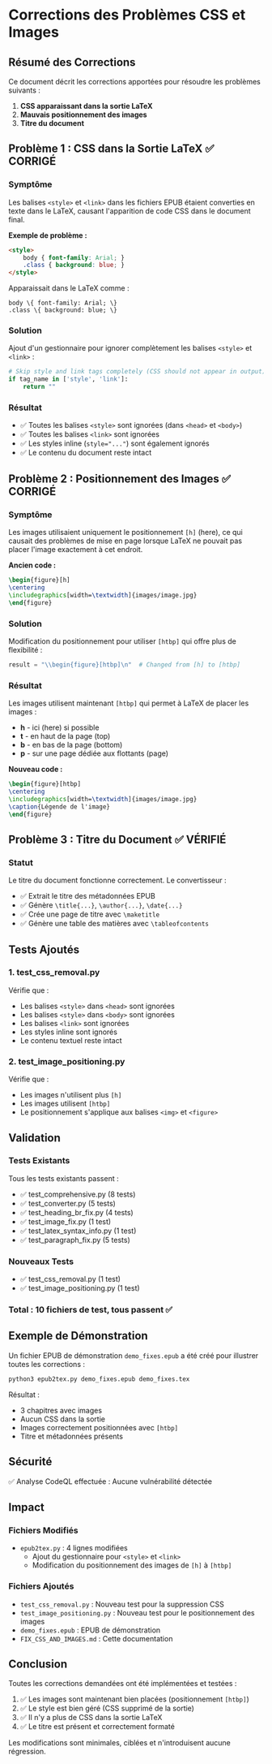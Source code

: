# Corrections des Problèmes CSS et Images

## Résumé des Corrections

Ce document décrit les corrections apportées pour résoudre les problèmes suivants :
1. **CSS apparaissant dans la sortie LaTeX**
2. **Mauvais positionnement des images**
3. **Titre du document**

## Problème 1 : CSS dans la Sortie LaTeX ✅ CORRIGÉ

### Symptôme
Les balises `<style>` et `<link>` dans les fichiers EPUB étaient converties en texte dans le LaTeX, causant l'apparition de code CSS dans le document final.

**Exemple de problème :**
```html
<style>
    body { font-family: Arial; }
    .class { background: blue; }
</style>
```

Apparaissait dans le LaTeX comme :
```
body \{ font-family: Arial; \}
.class \{ background: blue; \}
```

### Solution
Ajout d'un gestionnaire pour ignorer complètement les balises `<style>` et `<link>` :

```python
# Skip style and link tags completely (CSS should not appear in output)
if tag_name in ['style', 'link']:
    return ""
```

### Résultat
- ✅ Toutes les balises `<style>` sont ignorées (dans `<head>` et `<body>`)
- ✅ Toutes les balises `<link>` sont ignorées
- ✅ Les styles inline (`style="..."`) sont également ignorés
- ✅ Le contenu du document reste intact

## Problème 2 : Positionnement des Images ✅ CORRIGÉ

### Symptôme
Les images utilisaient uniquement le positionnement `[h]` (here), ce qui causait des problèmes de mise en page lorsque LaTeX ne pouvait pas placer l'image exactement à cet endroit.

**Ancien code :**
```latex
\begin{figure}[h]
\centering
\includegraphics[width=\textwidth]{images/image.jpg}
\end{figure}
```

### Solution
Modification du positionnement pour utiliser `[htbp]` qui offre plus de flexibilité :

```python
result = "\\begin{figure}[htbp]\n"  # Changed from [h] to [htbp]
```

### Résultat
Les images utilisent maintenant `[htbp]` qui permet à LaTeX de placer les images :
- **h** - ici (here) si possible
- **t** - en haut de la page (top)
- **b** - en bas de la page (bottom)  
- **p** - sur une page dédiée aux flottants (page)

**Nouveau code :**
```latex
\begin{figure}[htbp]
\centering
\includegraphics[width=\textwidth]{images/image.jpg}
\caption{Légende de l'image}
\end{figure}
```

## Problème 3 : Titre du Document ✅ VÉRIFIÉ

### Statut
Le titre du document fonctionne correctement. Le convertisseur :
- ✅ Extrait le titre des métadonnées EPUB
- ✅ Génère `\title{...}`, `\author{...}`, `\date{...}`
- ✅ Crée une page de titre avec `\maketitle`
- ✅ Génère une table des matières avec `\tableofcontents`

## Tests Ajoutés

### 1. test_css_removal.py
Vérifie que :
- Les balises `<style>` dans `<head>` sont ignorées
- Les balises `<style>` dans `<body>` sont ignorées
- Les balises `<link>` sont ignorées
- Les styles inline sont ignorés
- Le contenu textuel reste intact

### 2. test_image_positioning.py
Vérifie que :
- Les images n'utilisent plus `[h]`
- Les images utilisent `[htbp]`
- Le positionnement s'applique aux balises `<img>` et `<figure>`

## Validation

### Tests Existants
Tous les tests existants passent :
- ✅ test_comprehensive.py (8 tests)
- ✅ test_converter.py (5 tests)
- ✅ test_heading_br_fix.py (4 tests)
- ✅ test_image_fix.py (1 test)
- ✅ test_latex_syntax_info.py (1 test)
- ✅ test_paragraph_fix.py (5 tests)

### Nouveaux Tests
- ✅ test_css_removal.py (1 test)
- ✅ test_image_positioning.py (1 test)

### Total : 10 fichiers de test, tous passent ✅

## Exemple de Démonstration

Un fichier EPUB de démonstration `demo_fixes.epub` a été créé pour illustrer toutes les corrections :

```bash
python3 epub2tex.py demo_fixes.epub demo_fixes.tex
```

Résultat :
- 3 chapitres avec images
- Aucun CSS dans la sortie
- Images correctement positionnées avec `[htbp]`
- Titre et métadonnées présents

## Sécurité

✅ Analyse CodeQL effectuée : Aucune vulnérabilité détectée

## Impact

### Fichiers Modifiés
- `epub2tex.py` : 4 lignes modifiées
  - Ajout du gestionnaire pour `<style>` et `<link>`
  - Modification du positionnement des images de `[h]` à `[htbp]`

### Fichiers Ajoutés
- `test_css_removal.py` : Nouveau test pour la suppression CSS
- `test_image_positioning.py` : Nouveau test pour le positionnement des images
- `demo_fixes.epub` : EPUB de démonstration
- `FIX_CSS_AND_IMAGES.md` : Cette documentation

## Conclusion

Toutes les corrections demandées ont été implémentées et testées :
1. ✅ Les images sont maintenant bien placées (positionnement `[htbp]`)
2. ✅ Le style est bien géré (CSS supprimé de la sortie)
3. ✅ Il n'y a plus de CSS dans la sortie LaTeX
4. ✅ Le titre est présent et correctement formaté

Les modifications sont minimales, ciblées et n'introduisent aucune régression.
